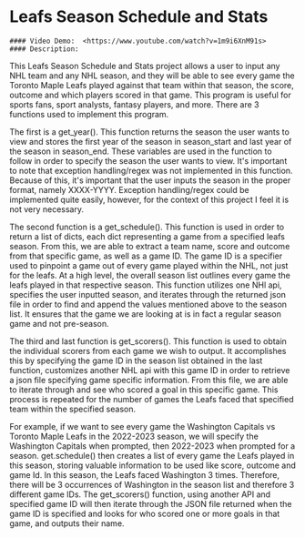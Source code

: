  # Leafs Season Schedule and Stats
    #### Video Demo:  <https://www.youtube.com/watch?v=1m9i6XnM91s>
    #### Description:
   This Leafs Season Schedule and Stats project allows a user to input any NHL team and any NHL season, and they will be able to see every game the Toronto Maple Leafs played against that team within that season, the score, outcome and which players scored in that game. This program is useful for sports fans, sport analysts, fantasy players, and more. There are 3 functions used to implement this program.

   The first is a get_year(). This function returns the season the user wants to view and stores the first year of the season in season_start and last year of the season in season_end. These variables are used in the function to follow in order to specify the season the user wants to view. It's important to note that exception handling/regex was not implemented in this function. Because of this, it's important that the user inputs the season in the proper format, namely XXXX-YYYY. Exception handling/regex could be implemented quite easily, however, for the context of this project I feel it is not very necessary.

   The second function is a get_schedule(). This function is used in order to return a list of dicts, each dict representing a game from a specified leafs season. From this, we are able to extract a team name, score and outcome from that specific game, as well as a game ID. The game ID is a specifier used to pinpoint a game out of every game played within the NHL, not just for the leafs. At a high level, the overall season list outlines every game the leafs played in that respective season. This function utilizes one NHl api, specifies the user inputted season, and iterates through the returned json file in order to find and append the values mentioned above to the season list. It ensures that the game we are looking at is in fact a regular season game and not pre-season.

   The third and last function is get_scorers(). This function is used to obtain the individual scorers from each game we wish to output. It accomplishes this by specifying the game ID in the season list obtained in the last function, customizes another NHL api with this game ID in order to retrieve a json file specifying game specific information. From this file, we are able to iterate through and see who scored a goal in this specific game. This process is repeated for the number of games the Leafs faced that specified team within the specified season.

   For example, if we want to see every game the Washington Capitals vs Toronto Maple Leafs in the 2022-2023 season, we will specify the Washington Capitals when prompted, then 2022-2023 when prompted for a season. get.schedule() then creates a list of every game the Leafs played in this season, storing valuable information to be used like score, outcome and game Id. In this season, the Leafs faced Washington 3 times. Therefore, there will be 3 occurrences of Washington in the season list and therefore 3 different game IDs. The get_scorers() function, using another API and specified game ID will then iterate through the JSON file returned when the game ID is specified and looks for who scored one or more goals in that game, and outputs their name.
